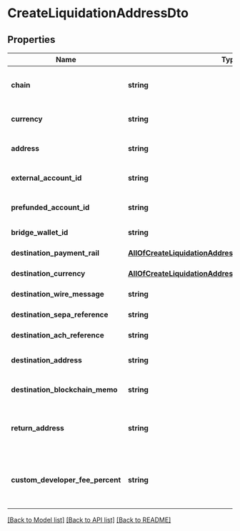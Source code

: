 # CreateLiquidationAddressDto

## Properties
Name | Type | Description | Notes
------------ | ------------- | ------------- | -------------
**chain** | **string** | The blockchain chain for the liquidation address | 
**currency** | **string** | The currency for the liquidation address | 
**address** | **string** | The liquidation address on the blockchain | 
**external_account_id** | **string** | External bank account to send funds to | [optional] 
**prefunded_account_id** | **string** | Developer&#x27;s prefunded account id | [optional] 
**bridge_wallet_id** | **string** | Bridge Wallet to send funds to | [optional] 
**destination_payment_rail** | [**AllOfCreateLiquidationAddressDtoDestinationPaymentRail**](AllOfCreateLiquidationAddressDtoDestinationPaymentRail.md) | Payment rail for sending funds | [optional] 
**destination_currency** | [**AllOfCreateLiquidationAddressDtoDestinationCurrency**](AllOfCreateLiquidationAddressDtoDestinationCurrency.md) | Currency for sending funds | [optional] 
**destination_wire_message** | **string** | Message for wire transfers | [optional] 
**destination_sepa_reference** | **string** | Reference for SEPA transactions | [optional] 
**destination_ach_reference** | **string** | Reference for ACH transactions | [optional] 
**destination_address** | **string** | Crypto wallet address for crypto transfers | [optional] 
**destination_blockchain_memo** | **string** | Memo for blockchain transactions | [optional] 
**return_address** | **string** | Address to return funds on failed transactions (Not supported on Stellar) | [optional] 
**custom_developer_fee_percent** | **string** | Custom developer fee percentage (Base 100 percentage: 10.2% &#x3D; \&quot;10.2\&quot;) | [optional] 

[[Back to Model list]](../../README.md#documentation-for-models) [[Back to API list]](../../README.md#documentation-for-api-endpoints) [[Back to README]](../../README.md)

